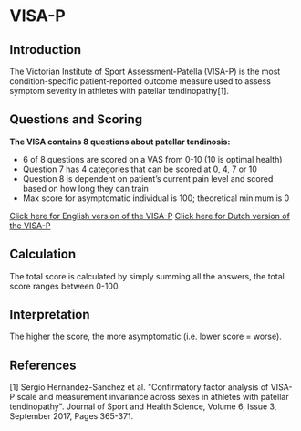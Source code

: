 # VISA-P

## Introduction 

The Victorian Institute of Sport Assessment-Patella (VISA-P) is the most condition-specific patient-reported outcome measure used to assess symptom severity in athletes with patellar tendinopathy[1]. 

## Questions and Scoring

**The VISA contains 8 questions about patellar tendinosis:**
- 6 of 8 questions are scored on a VAS from 0-10 (10 is optimal health)
- Question 7 has 4 categories that can be scored at 0, 4, 7 or 10
- Question 8 is dependent on patient’s current pain level and scored based on how long they can train
- Max score for asymptomatic individual is 100; theoretical minimum is 0

[Click here for English version of the VISA-P](https://drive.google.com/file/d/1-6AJlbpNjwxHWDPPQAKAQF6RDJitDty3/view?usp=sharing)
[Click here for Dutch version of the VISA-P](https://drive.google.com/file/d/1MYhNGjvK2NU36egZvPCL8rfDiBOhWIuP/view?usp=sharing)

## Calculation

The total score is calculated by simply summing all the answers, the total score ranges between 0-100.

## Interpretation

The higher the score, the more asymptomatic (i.e. lower score = worse).

## References

[1] Sergio Hernandez-Sanchez et al. "Confirmatory factor analysis of VISA-P scale and measurement invariance across sexes in athletes with patellar tendinopathy". Journal of Sport and Health Science, Volume 6, Issue 3, September 2017, Pages 365-371.
